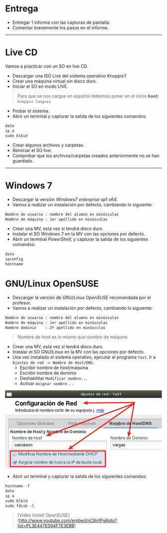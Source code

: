 
# Entrega

* Entregar 1 informe con las capturas de pantalla.
* Comentar brevemente los pasos en el informe.

---

# Live CD

Vamos a practicar con un SO en live CD.
* Descargar una ISO Live del sistema operativo Knoppix7.
* Crear una máquina virtual sin disco duro.
* Iniciar el SO en modo LIVE.

> Para que se nos cargue en español debemos poner en el inicio **boot:**` knoppix lang=es`

* Probar el sistema.
* Abrir un terminal y capturar la salida de los siguientes comandos:
```
date
ip a
sudo blkid
```
* Crear algunos archivos y carpetas.
* Reiniciar el SO live.
* Comprobar que los archivos/carpetas creados anteriormente no se han guardado.

---

# Windows 7

* Descargar la versión *Windows7 enterprise sp1 x64*.
* Vamos a realizar un instalación por defecto, cambiando lo siguiente:
```
Nombre de usuario : nombre del alumno en minúsculas
Nombre de máquina : 1er apellido en minúsculas
```
* Crear una MV, esta vez si tendrá disco duro.
* Instalar el SO Windows 7 en la MV con las opciones por defecto.
* Abrir un terminal *PowerShell*, y capturar la salida de los siguientes comandos:
```
date
ipconfig
hostname
```

# GNU/Linux OpenSUSE

* Descargar la versión de *GNU/Linux OpenSUSE* recomendada por el profesor.
* Vamos a realizar un instalación por defecto, cambiando lo siguiente:
```
Nombre de usuario : nombre del alumno en minúsculas
Nombre de máquina : 1er apellido en minúsculas
Nombre dominio    : 2º apellido en minúsculas
```
> Nombre de host es lo mismo que nombre de máquina

* Crear una MV, esta vez si tendrá disco duro.
* Instalar el SO GNU/Linux en la MV con las opciones por defecto.
* Una vez instalado el sistema operativo, ejecutar el programa
`Yast`. Ir a `Ajustes de red -> Nombre de Host/DNS`.
    * Escribir nombre de host/máquina
    * Escribir nombre de dominio
    * Deshabilitar `Modificar nombre...`
    * Activar `Asignar nombre...`

![hostname](./images/hostname.png)

* Abrir un terminal y capturar la salida de los siguientes comandos:
```
hostname -f
date
ip a
sudo blkid
sudo fdisk -l
```

> [Vídeo Install OpenSUSE] (http://www.youtube.com/embed/nC8n1Pg6gto?list=PL3E447E094F7E3EBB)
